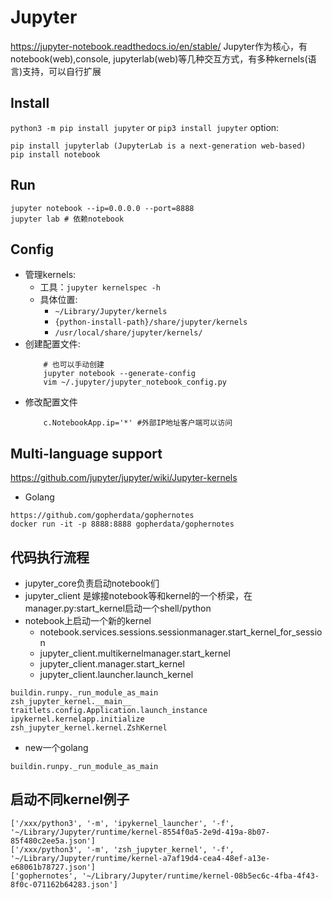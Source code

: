 # Jupyter
https://jupyter-notebook.readthedocs.io/en/stable/
Jupyter作为核心，有notebook(web),console, jupyterlab(web)等几种交互方式，有多种kernels(语言)支持，可以自行扩展
## Install
`python3 -m pip install jupyter` or `pip3 install jupyter`
option:
```
pip install jupyterlab (JupyterLab is a next-generation web-based)
pip install notebook
```
## Run
```
jupyter notebook --ip=0.0.0.0 --port=8888
jupyter lab # 依赖notebook
```
## Config
- 管理kernels:
  - 工具：`jupyter kernelspec -h`
  - 具体位置: 
    - `~/Library/Jupyter/kernels`
    - `{python-install-path}/share/jupyter/kernels`
    - `/usr/local/share/jupyter/kernels/`
- 创建配置文件:
    ```
        # 也可以手动创建
        jupyter notebook --generate-config
        vim ~/.jupyter/jupyter_notebook_config.py
    ```
- 修改配置文件
    ```
        c.NotebookApp.ip='*' #外部IP地址客户端可以访问
    ```
## Multi-language support
https://github.com/jupyter/jupyter/wiki/Jupyter-kernels
- Golang
```
https://github.com/gopherdata/gophernotes
docker run -it -p 8888:8888 gopherdata/gophernotes
```
## 代码执行流程
- jupyter_core负责启动notebook们
- jupyter_client 是嫁接notebook等和kernel的一个桥梁，在manager.py:start_kernel启动一个shell/python
- notebook上启动一个新的kernel
    - notebook.services.sessions.sessionmanager.start_kernel_for_session
    - jupyter_client.multikernelmanager.start_kernel
    - jupyter_client.manager.start_kernel
    - jupyter_client.launcher.launch_kernel
```
buildin.runpy._run_module_as_main
zsh_jupyter_kernel.__main__
traitlets.config.Application.launch_instance
ipykernel.kernelapp.initialize
zsh_jupyter_kernel.kernel.ZshKernel
```
- new一个golang
```
buildin.runpy._run_module_as_main

```
## 启动不同kernel例子
```
['/xxx/python3', '-m', 'ipykernel_launcher', '-f', '~/Library/Jupyter/runtime/kernel-8554f0a5-2e9d-419a-8b07-85f480c2ee5a.json']
['/xxx/python3', '-m', 'zsh_jupyter_kernel', '-f', '~/Library/Jupyter/runtime/kernel-a7af19d4-cea4-48ef-a13e-e68061b78727.json']
['gophernotes', '~/Library/Jupyter/runtime/kernel-08b5ec6c-4fba-4f43-8f0c-071162b64283.json']
```